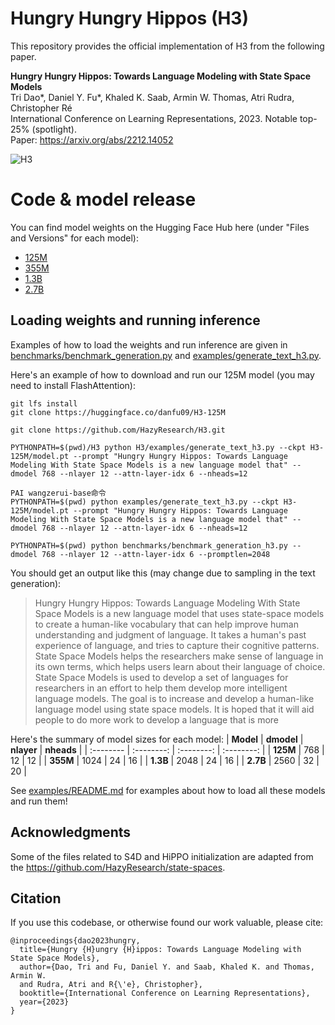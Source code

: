 # Hungry Hungry Hippos (H3)

This repository provides the official implementation of H3 from the
following paper.

**Hungry Hungry Hippos: Towards Language Modeling with State Space Models**  
Tri Dao\*, Daniel Y. Fu\*,  Khaled K. Saab, Armin W. Thomas, Atri Rudra, Christopher Ré  
International Conference on Learning Representations, 2023. Notable top-25% (spotlight).  
Paper: https://arxiv.org/abs/2212.14052

![H3](assets/banner.png)

# Code & model release

You can find model weights on the Hugging Face Hub here (under "Files and Versions" for each model):
* [125M](https://huggingface.co/danfu09/H3-125M)
* [355M](https://huggingface.co/danfu09/H3-355M)
* [1.3B](https://huggingface.co/danfu09/H3-1.3B)
* [2.7B](https://huggingface.co/danfu09/H3-2.7B)

## Loading weights and running inference

Examples of how to load the weights and run inference are given in [benchmarks/benchmark_generation.py](benchmarks/benchmark_generation.py) and [examples/generate_text_h3.py](examples/generate_text_h3.py).

Here's an example of how to download and run our 125M model (you may need to install FlashAttention):

```
git lfs install
git clone https://huggingface.co/danfu09/H3-125M

git clone https://github.com/HazyResearch/H3.git

PYTHONPATH=$(pwd)/H3 python H3/examples/generate_text_h3.py --ckpt H3-125M/model.pt --prompt "Hungry Hungry Hippos: Towards Language Modeling With State Space Models is a new language model that" --dmodel 768 --nlayer 12 --attn-layer-idx 6 --nheads=12

PAI wangzerui-base命令
PYTHONPATH=$(pwd) python examples/generate_text_h3.py --ckpt H3-125M/model.pt --prompt "Hungry Hungry Hippos: Towards Language Modeling With State Space Models is a new language model that" --dmodel 768 --nlayer 12 --attn-layer-idx 6 --nheads=12

PYTHONPATH=$(pwd) python benchmarks/benchmark_generation_h3.py --dmodel 768 --nlayer 12 --attn-layer-idx 6 --promptlen=2048
```

You should get an output like this (may change due to sampling in the text generation):
> Hungry Hungry Hippos: Towards Language Modeling With State Space Models is a new language model that uses state-space models to create a human-like vocabulary that can help improve human understanding and judgment of language. It takes a human's past experience of language, and tries to capture their cognitive patterns. State Space Models helps the researchers make sense of language in its own terms, which helps users learn about their language of choice. State Space Models is used to develop a set of languages for researchers in an effort to help them develop more intelligent language models. The goal is to increase and develop a human-like language model using state space models. It is hoped that it will aid people to do more work to develop a language that is more

Here's the summary of model sizes for each model:
| **Model** | **dmodel** | **nlayer** | **nheads** |
| :-------- | :--------: | :--------: | :--------: |
| **125M**  |    768     |     12     |     12     |
| **355M**  |   1024     |     24     |     16     |
| **1.3B**  |   2048     |     24     |     16     |
| **2.7B**  |   2560     |     32     |     20     |

See [examples/README.md](examples/README.md) for examples about how to load all these models and run them!

## Acknowledgments
Some of the files related to S4D and HiPPO initialization are
adapted from the https://github.com/HazyResearch/state-spaces.

## Citation
If you use this codebase, or otherwise found our work valuable, please cite:
```
@inproceedings{dao2023hungry,
  title={Hungry {H}ungry {H}ippos: Towards Language Modeling with State Space Models},
  author={Dao, Tri and Fu, Daniel Y. and Saab, Khaled K. and Thomas, Armin W.
  and Rudra, Atri and R{\'e}, Christopher},
  booktitle={International Conference on Learning Representations},
  year={2023}
}
```
